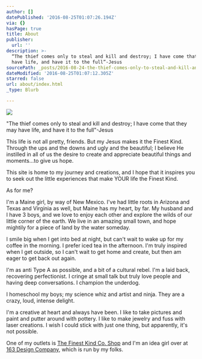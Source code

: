 ```yaml
---
author: []
datePublished: '2016-08-25T01:07:26.194Z'
via: {}
hasPage: true
title: About
publisher:
  url: ''
description: >-
  “The thief comes only to steal and kill and destroy; I have come that they may
  have life, and have it to the full”-Jesus
sourcePath: _posts/2016-08-24-the-thief-comes-only-to-steal-and-kill-and-destroy-i-have.md
dateModified: '2016-08-25T01:07:12.305Z'
starred: false
url: about/index.html
_type: Blurb

---
```

![](https://the-grid-user-content.s3-us-west-2.amazonaws.com/b6989d03-907c-4a14-91a9-5744de6ba181.jpg)

"The thief comes only to steal and kill and destroy; I have come that they may have life, and have it to the full"-Jesus

This life is not all pretty, friends. But my Jesus makes it the Finest Kind. Through the ups and the downs and ugly and the beautiful; I believe He instilled in all of us the desire to create and appreciate beautiful things and moments...to give us hope.

This site is home to my journey and creations, and I hope that it inspires you to seek out the little experiences that make YOUR life the Finest Kind.

As for me?

I'm a Maine girl, by way of New Mexico. I've had little roots in Arizona and Texas and Virginia as well, but Maine has my heart, by far. My husband and I have 3 boys, and we love to enjoy each other and explore the wilds of our little corner of the earth. We live in an amazing small town, and hope mightily for a piece of land by the water someday.

I smile big when I get into bed at night, but can't wait to wake up for my coffee in the morning. I prefer iced tea in the afternoon. I'm truly inspired when I get outside, so I can't wait to get home and create, but then am eager to get back out again.

I'm as anti Type A as possible, and a bit of a cultural rebel. I'm a laid back, recovering perfectionist. I cringe at small talk but truly love people and having deep conversations. I champion the underdog.

I homeschool my boys; my science whiz and artist and ninja. They are a crazy, loud, intense delight.

I'm a creative at heart and always have been. I like to take pictures and paint and putter around with pottery. I like to make jewelry and fuss with laser creations. I wish I could stick with just one thing, but apparently, it's not possible.

One of my outlets is [The Finest Kind Co. Shop][0] and I'm an idea girl over at [163 Design Company][1], which is run by my folks.

[0]: www.thefinestkindco.com
[1]: www.163designcompany.com